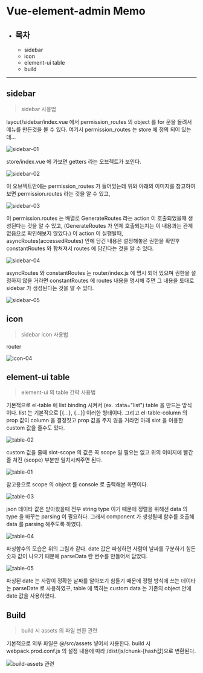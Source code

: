 # Vue-element-admin Memo

* ## 목차
    * sidebar
    * icon
    * element-ui table
    * build

---

## sidebar

> sidebar 사용법

layout/sidebar/index.vue 에서 permission_routes 의 object 를 for 문을 돌려서 메뉴를 만든것을 볼 수 있다. 여기서 permission_routes 는 store 에 정의 되어 있는데...

![sidebar-01](./img/sidebar-01.png)

store/index.vue 에 가보면 getters 라는 오브젝트가 보인다.

![sidebar-02](./img/sidebar-02.png)

이 오브젝트안에는 permission_routes 가 들어있는데 위와 아래의 이미지를 참고하여 보면  permission.routes 라는 것을 알 수 있고, 

![sidebar-03](./img/sidebar-03.png)

이 permission.routes 는 배열로 GenerateRoutes 라는 action 이 호출되었을때 생성된다는 것을 알 수 있고, (GenerateRoutes 가 언제 호출되는지는 이 내용과는 관계 없음으로 확인해보지 않았다.) 이 action 이 실행될때, asyncRoutes(accessedRoutes) 안에 담긴 내용은 설정해놓은 권한을 확인후 constantRoutes 와 합쳐져서 routes 에 담긴다는 것을 알 수 있다. 

![sidebar-04](./img/sidebar-04.png)

asyncRoutes 와 constantRoutes 는 router/index.js 에 명시 되어 있으며 권한을 설정하지 않을 거라면 constantRoutes 에 routes 내용을 명시해 주면 그 내용을 토대로 sidebar 가 생성된다는 것을 알 수 있다.

![sidebar-05](./img/sidebar-05.png)


## icon

> sidebar icon 사용법

router 

![icon-04](./img/icon-05.png)

## element-ui table

> element-ui 의 table 간략 사용법

기본적으로 el-table 에 list binding 시켜서 (ex. :data="list") table 을 만드는 방식이다.
list 는 기본적으로 [{...}, {...}] 이러한 형태이다. 그리고 el-table-column 의 prop 값이 column 을 결정짓고 prop 값을 주지 않을 거라면 아래 slot 을 이용한 custom 값을 줄수도 있다.

![table-02](./img/table-02.png)

custom 값을 줄때 slot-scope 의 값은 꼭 scope 일 필요는 없고 위의 이미지에 빨간줄 쳐진 (scope) 부분만 일치시켜주면 된다. 

![table-01](./img/table-01.png)

참고용으로 scope 의 object 를 console 로 출력해본 화면이다.

![table-03](./img/table-03.png)

json 데이타 값은 받아왔을때 전부 string type 이기 때문에 정렬을 위해선 data 의 type 을 바꾸는 parsing 이 필요하다. 그래서 component 가 생성될때 함수를 호출해 data 를 parsing 해주도록 하였다.

![table-04](./img/table-04.png)

파싱함수의 모습은 위의 그림과 같다. date 값은 파싱하면 사람이 날짜를 구분하기 힘든 숫자 값이 나오기 때문에 parseData 란 변수를 만들어서 담았다.

![table-05](./img/table-05.png)

파싱된 date 는 사람이 정확한 날짜를 알아보기 힘들기 때문에 정렬 방식에 쓰는 데이타는 parseDate 로 사용하였구, table 에 찍히는 custom data 는 기존의 object 안에 date 값을 사용하였다.

## Build

> build 시 assets 의 파일 변환 관련

기본적으로 외부 파일은 @/src/assets 넣어서 사용한다.
build 시 webpack.prod.conf.js 의 설정 내용에 따라 /dist/js/chunk-[hash값]으로 변환된다.

![build-assets 관련](./img/build-assets.PNG)

